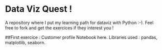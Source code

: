 # Data Viz Quest !
A repository where I put my learning path for dataviz with Python :-). Feel free to fork and get the exercices if they interest you !

##First exercice : Customer profile
Notebook here.
Libraries used : pandas, matplotlib, seaborn.
